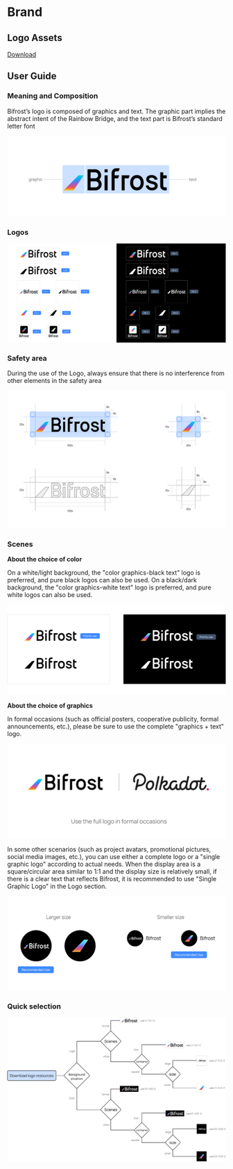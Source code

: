 # Brand

## Logo Assets

[Download](https://github.com/bifrost-finance/design-assets/raw/master/brand/Bifrost-Logo-Assets.zip)

## User Guide

### Meaning and Composition

Bifrost’s logo is composed of graphics and text. The graphic part implies the abstract intent of the Rainbow Bridge, and the text part is Bifrost’s standard letter font

![](../.gitbook/assets/brand-assets-01%20%281%29.png)

### Logos

![](../.gitbook/assets/brand-assets-02%20%281%29.png)

### Safety area

During the use of the Logo, always ensure that there is no interference from other elements in the safety area

![](../.gitbook/assets/brand-assets-03%20%281%29.png)

### Scenes

**About the choice of color**

On a white/light background, the "color graphics-black text" logo is preferred, and pure black logos can also be used. On a black/dark background, the "color graphics-white text" logo is preferred, and pure white logos can also be used.

![](../.gitbook/assets/brand-assets-04%20%281%29.png)

**About the choice of graphics**

In formal occasions \(such as official posters, cooperative publicity, formal announcements, etc.\), please be sure to use the complete "graphics + text" logo.

![](../.gitbook/assets/brand-assets-05%20%281%29.png)

In some other scenarios \(such as project avatars, promotional pictures, social media images, etc.\), you can use either a complete logo or a "single graphic logo" according to actual needs. When the display area is a square/circular area similar to 1:1 and the display size is relatively small, if there is a clear text that reflects Bifrost, it is recommended to use "Single Graphic Logo" in the Logo section.

![](../.gitbook/assets/brand-assets-06%20%282%29%20%282%29%20%282%29%20%284%29%20%283%29.png)

### Quick selection

![](../.gitbook/assets/brand-assets-07%20%281%29.png)

